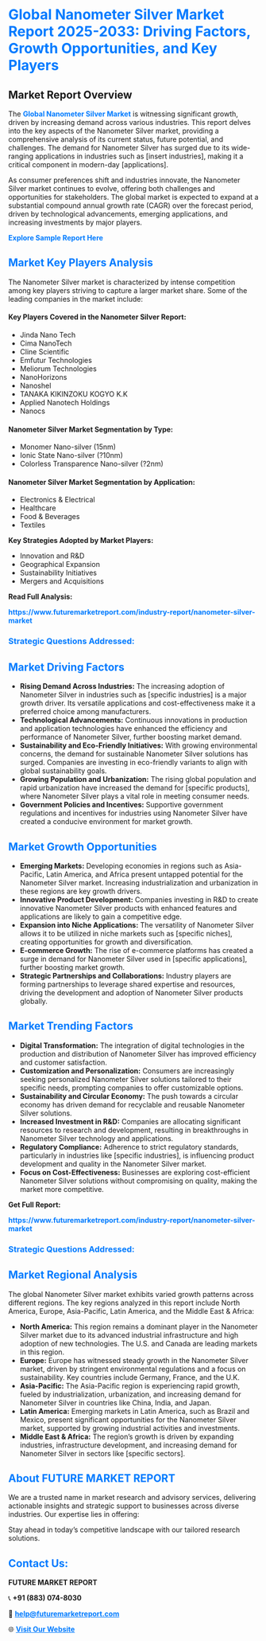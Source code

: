 <h1 style="color: #007BFF;">Global Nanometer Silver Market Report 2025-2033: Driving Factors, Growth Opportunities, and Key Players</h1>

<section id="overview">
<h2>Market Report Overview</h2>
<p>The <a href="https://www.futuremarketreport.com/industry-report/nanometer-silver-market" style="color: #007BFF; text-decoration: none;"><strong>Global Nanometer Silver Market</strong></a> is witnessing significant growth, driven by increasing demand across various industries. This report delves into the key aspects of the Nanometer Silver market, providing a comprehensive analysis of its current status, future potential, and challenges. The demand for Nanometer Silver has surged due to its wide-ranging applications in industries such as [insert industries], making it a critical component in modern-day [applications].</p>
<p>As consumer preferences shift and industries innovate, the Nanometer Silver market continues to evolve, offering both challenges and opportunities for stakeholders. The global market is expected to expand at a substantial compound annual growth rate (CAGR) over the forecast period, driven by technological advancements, emerging applications, and increasing investments by major players.</p>
</section>

<section id="overview">
<p><a href="https://www.futuremarketreport.com/request-sample/reportId=58008" style="color: #007BFF; text-decoration: none;"><strong>Explore Sample Report Here</strong></a></p>
</section>

<section id="key-players">
<h2 style="color: #007BFF;">Market Key Players Analysis</h2>
<p>The Nanometer Silver market is characterized by intense competition among key players striving to capture a larger market share. Some of the leading companies in the market include:</p>
<h4>Key Players Covered in the Nanometer Silver Report:</h4>
<ul><li>Jinda Nano Tech</li><li>Cima NanoTech</li><li>Cline Scientific</li><li>Emfutur Technologies</li><li>Meliorum Technologies</li><li>NanoHorizons</li><li>Nanoshel</li><li>TANAKA KIKINZOKU KOGYO K.K</li><li>Applied Nanotech Holdings</li><li>Nanocs</li></ul>
<h4>Nanometer Silver Market Segmentation by Type:</h4>
<ul><li>Monomer Nano-silver (15nm)</li><li>Ionic State Nano-silver (?10nm)</li><li>Colorless Transparence Nano-silver (?2nm)</li></ul>

<h4>Nanometer Silver Market Segmentation by Application:</h4>
<ul><li>Electronics &amp; Electrical</li><li>Healthcare</li><li>Food &amp; Beverages</li><li>Textiles</li></ul>
<p><strong>Key Strategies Adopted by Market Players:</strong></p>
<ul>
<li>Innovation and R&D</li>
<li>Geographical Expansion</li>
<li>Sustainability Initiatives</li>
<li>Mergers and Acquisitions</li>
</ul>
</section>

<section>
<p><strong>Read Full Analysis: </strong></p><a href="https://www.futuremarketreport.com/industry-report/nanometer-silver-market" style="color: #007BFF; text-decoration: none;"><strong>https://www.futuremarketreport.com/industry-report/nanometer-silver-market</strong></a>
<h3 style="color: #007BFF;">Strategic Questions Addressed:</h3>
</section>

<section id="driving-factors">
<h2 style="color: #007BFF;">Market Driving Factors</h2>
<ul>
<li><strong>Rising Demand Across Industries:</strong> The increasing adoption of Nanometer Silver in industries such as [specific industries] is a major growth driver. Its versatile applications and cost-effectiveness make it a preferred choice among manufacturers.</li>
<li><strong>Technological Advancements:</strong> Continuous innovations in production and application technologies have enhanced the efficiency and performance of Nanometer Silver, further boosting market demand.</li>
<li><strong>Sustainability and Eco-Friendly Initiatives:</strong> With growing environmental concerns, the demand for sustainable Nanometer Silver solutions has surged. Companies are investing in eco-friendly variants to align with global sustainability goals.</li>
<li><strong>Growing Population and Urbanization:</strong> The rising global population and rapid urbanization have increased the demand for [specific products], where Nanometer Silver plays a vital role in meeting consumer needs.</li>
<li><strong>Government Policies and Incentives:</strong> Supportive government regulations and incentives for industries using Nanometer Silver have created a conducive environment for market growth.</li>
</ul>
</section>

<section id="growth-opportunities">
<h2 style="color: #007BFF;">Market Growth Opportunities</h2>
<ul>
<li><strong>Emerging Markets:</strong> Developing economies in regions such as Asia-Pacific, Latin America, and Africa present untapped potential for the Nanometer Silver market. Increasing industrialization and urbanization in these regions are key growth drivers.</li>
<li><strong>Innovative Product Development:</strong> Companies investing in R&D to create innovative Nanometer Silver products with enhanced features and applications are likely to gain a competitive edge.</li>
<li><strong>Expansion into Niche Applications:</strong> The versatility of Nanometer Silver allows it to be utilized in niche markets such as [specific niches], creating opportunities for growth and diversification.</li>
<li><strong>E-commerce Growth:</strong> The rise of e-commerce platforms has created a surge in demand for Nanometer Silver used in [specific applications], further boosting market growth.</li>
<li><strong>Strategic Partnerships and Collaborations:</strong> Industry players are forming partnerships to leverage shared expertise and resources, driving the development and adoption of Nanometer Silver products globally.</li>
</ul>
</section>

<section id="trending-factors">
<h2 style="color: #007BFF;">Market Trending Factors</h2>
<ul>
<li><strong>Digital Transformation:</strong> The integration of digital technologies in the production and distribution of Nanometer Silver has improved efficiency and customer satisfaction.</li>
<li><strong>Customization and Personalization:</strong> Consumers are increasingly seeking personalized Nanometer Silver solutions tailored to their specific needs, prompting companies to offer customizable options.</li>
<li><strong>Sustainability and Circular Economy:</strong> The push towards a circular economy has driven demand for recyclable and reusable Nanometer Silver solutions.</li>
<li><strong>Increased Investment in R&D:</strong> Companies are allocating significant resources to research and development, resulting in breakthroughs in Nanometer Silver technology and applications.</li>
<li><strong>Regulatory Compliance:</strong> Adherence to strict regulatory standards, particularly in industries like [specific industries], is influencing product development and quality in the Nanometer Silver market.</li>
<li><strong>Focus on Cost-Effectiveness:</strong> Businesses are exploring cost-efficient Nanometer Silver solutions without compromising on quality, making the market more competitive.</li>
</ul>
</section>

<section>
<p><strong>Get Full Report: </strong></p><a href="https://www.futuremarketreport.com/industry-report/nanometer-silver-market" style="color: #007BFF; text-decoration: none;"><strong>https://www.futuremarketreport.com/industry-report/nanometer-silver-market</strong></a>
<h3 style="color: #007BFF;">Strategic Questions Addressed:</h3>
</section>


<section id="regional-analysis">
<h2 style="color: #007BFF;">Market Regional Analysis</h2>
<p>The global Nanometer Silver market exhibits varied growth patterns across different regions. The key regions analyzed in this report include North America, Europe, Asia-Pacific, Latin America, and the Middle East & Africa:</p>
<ul>
<li><strong>North America:</strong> This region remains a dominant player in the Nanometer Silver market due to its advanced industrial infrastructure and high adoption of new technologies. The U.S. and Canada are leading markets in this region.</li>
<li><strong>Europe:</strong> Europe has witnessed steady growth in the Nanometer Silver market, driven by stringent environmental regulations and a focus on sustainability. Key countries include Germany, France, and the U.K.</li>
<li><strong>Asia-Pacific:</strong> The Asia-Pacific region is experiencing rapid growth, fueled by industrialization, urbanization, and increasing demand for Nanometer Silver in countries like China, India, and Japan.</li>
<li><strong>Latin America:</strong> Emerging markets in Latin America, such as Brazil and Mexico, present significant opportunities for the Nanometer Silver market, supported by growing industrial activities and investments.</li>
<li><strong>Middle East & Africa:</strong> The region’s growth is driven by expanding industries, infrastructure development, and increasing demand for Nanometer Silver in sectors like [specific sectors].</li>
</ul>
</section>

<footer>
<h2 style="color: #007BFF;">About FUTURE MARKET REPORT</h2>
<p>We are a trusted name in market research and advisory services, delivering actionable insights and strategic support to businesses across diverse industries. Our expertise lies in offering:</p>

<p>Stay ahead in today’s competitive landscape with our tailored research solutions.</p>

<h2 style="color: #007BFF;">Contact Us:</h2>
<p><strong>FUTURE MARKET REPORT</strong></p>
<p>📞 <strong>+91 (883) 074-8030</strong></p>
<p>📧 <strong><a href="mailto:help@futuremarketreport.com" style="color: #007BFF;">help@futuremarketreport.com</a></strong></p>
<p>🌐 <strong><a href="https://www.futuremarketreport.com/" style="color: #007BFF;">Visit Our Website</a></strong></p>
</footer>